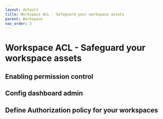 ```yaml
---
layout: default
title: Workspace ACL - Safeguard your workspace assets
parent: Workspace
nav_order: 3
---
```


# Workspace ACL - Safeguard your workspace assets

## Enabling permission control

## Config dashboard admin

## Define Authorization policy for your workspaces